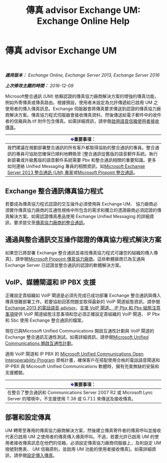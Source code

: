 ﻿---
title: '傳真 advisor Exchange UM: Exchange Online Help'
TOCTitle: 傳真 advisor Exchange UM
ms:assetid: 928a466d-cc0c-4160-bd4c-f0fc76b038d4
ms:mtpsurl: https://technet.microsoft.com/zh-tw/library/Ee364747(v=EXCHG.150)
ms:contentKeyID: 52062372
ms.date: 05/23/2018
mtps_version: v=EXCHG.150
ms.translationtype: MT
---

# 傳真 advisor Exchange UM

 

_**適用版本：** Exchange Online, Exchange Server 2013, Exchange Server 2016_

_**上次修改主題的時間：** 2016-12-09_

Microsoft整合通訊 (UM) 依賴認證的傳真協力廠商解決方案的增強的傳真功能，例如外寄傳真或傳真路由。根據預設，使用者未設定為允許傳遞給已啟用 UM 之使用者的傳入傳真訊息。Exchange 伺服器會將傳真要求傳送到認證的傳真協力廠商解決方案。傳真協力程式伺服器會接收傳真資料，然後傳送給電子郵件中的收件者的信箱與為.tif 附件包含傳真。如需詳細資訊，請參閱[啟用語音信箱使用者接收傳真](enable-voice-mail-users-to-receive-faxes-exchange-2013-help.md)。

<table>
<thead>
<tr class="header">
<th><img src="images/Bb124558.important(EXCHG.150).gif" title="重要事項" alt="重要事項" />重要事項：</th>
</tr>
</thead>
<tbody>
<tr class="odd">
<td>我們建議在規劃部署整合通訊的所有客戶都取得協助的整合通訊的專員。整合通訊的專員可協助您確保已順利地轉換至 [整合通訊從舊版的語音郵件系統。執行新部署或升級舊版的語音郵件系統需要 Pbx 和整合通訊相關的重要知識。更多如何連絡 Unified Messaging 專員的相關資訊，如<a href="http://go.microsoft.com/fwlink/p/?linkid=262708">Microsoft Exchange Server 2013 整合通訊 (UM) 專家</a>或<a href="https://go.microsoft.com/fwlink/p/?linkid=261951">Microsoft Pinpoint 整合通訊</a>。</td>
</tr>
</tbody>
</table>


## Exchange 整合通訊傳真協力程式

若要成為傳真協力程式認證的交互操作必須使用與 Exchange UM、 協力廠商必須實作傳真協力廠商的互通性規格中所包含的需求和獨立的憑證廠商必須認證的傳真解決方案。如需認證傳真產品使用 Exchange Unified Messaging 的詳細資訊，要求提交至[傳真協力廠商的整合通訊](mailto:fax-part@microsoft.com)。

## 通過與整合通訊交互操作認證的傳真協力程式解決方案

如果您已將部署 Exchange 整合通訊並尋找傳真協力程式可讓您的組織的傳入傳真\]，請參閱[Microsoft Pinpoint 傳真協力廠商](https://go.microsoft.com/fwlink/p/?linkid=190238)。這些軟體廠商已為互通與 Exchange Server 已認證並整合通訊的認證的軟體解決方案。

## VoIP、媒體閘道和 IP PBX 支援

正確設定貴組織如 VoIP 閘道是必須先完成已成功部署 Exchange 整合通訊與傳入傳真很難部署工作。若要協助回答問題並取得最新的 VoIP 閘道組態資訊，請參閱[Exchange 2013 的電話語音 advisor](telephony-advisor-for-exchange-2013-exchange-2013-help.md)。[支援 VoIP 閘道、 IP Pbx 和 Pbx 組態注意事項](configuration-notes-for-supported-voip-gateways-ip-pbxs-and-pbxs-exchange-2013-help.md)提供 VoIP 閘道組態注意事項和您必須正確設定貴組織的 VoIP 閘道、 IP Pbx 和 Sbc 使用 Exchange 整合通訊的檔案。

現在已與Microsoft Unified Communications 開啟互通性計劃與 VoIP 閘道的 Exchange 整合通訊互通性測試。如需詳細資訊，請參閱[Microsoft Unified Communications 開啟互通性計劃](http://go.microsoft.com/fwlink/p/?linkid=140722)。

適用 VoIP 閘道和 IP PBX 的 [Microsoft Unified Communications Open Interoperability Program](http://go.microsoft.com/fwlink/p/?linkid=140722) 資格計畫，確保客戶在搭配使用合格的電話語音閘道和 IP-PBX 與 Microsoft Unified Communications 軟體時，擁有完美無缺的安裝和支援體驗。

<table>
<thead>
<tr class="header">
<th><img src="images/Bb124558.important(EXCHG.150).gif" title="重要事項" alt="重要事項" />重要事項：</th>
</tr>
</thead>
<tbody>
<tr class="odd">
<td>在整合了整合通訊和 Communications Server 2007 R2 或 Microsoft Lync Server 的環境中，不支援使用 T.38 或 G.711 來傳送及接收傳真。</td>
</tr>
</tbody>
</table>


## 部署和設定傳真

UM 轉寄至專用的傳真協力廠商解決方案，然後建立傳真寄件者的傳真呼叫並接收代表已啟用 UM 之使用者的傳真傳入傳真呼叫。不過，若要允許已啟用 UM 的使用者接收傳真訊息在他們的信箱，必須設定傳真協力廠商伺服器上，及則設定 UM 撥號對應表、 UM 信箱原則，並啟用 UM 功能的使用者接收傳真\]。如需詳細資訊，請參閱[設定傳入傳真](setting-up-incoming-faxing-exchange-2013-help.md)。

